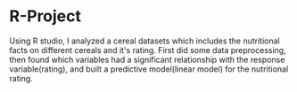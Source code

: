 # R-Project
Using R studio, I analyzed a cereal datasets which includes the nutritional facts on different cereals and it's rating. First did some data preprocessing, then found which variables had a significant relationship with the response variable(rating), and built a predictive model(linear model) for the nutritional rating. 
